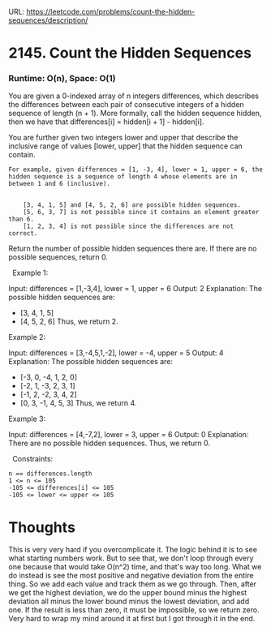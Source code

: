 URL: https://leetcode.com/problems/count-the-hidden-sequences/description/

# 2145. Count the Hidden Sequences

### Runtime: O(n), Space: O(1)

You are given a 0-indexed array of n integers differences, which describes the differences between each pair of consecutive integers of a hidden sequence of length (n + 1). More formally, call the hidden sequence hidden, then we have that differences[i] = hidden[i + 1] - hidden[i].

You are further given two integers lower and upper that describe the inclusive range of values [lower, upper] that the hidden sequence can contain.

	For example, given differences = [1, -3, 4], lower = 1, upper = 6, the hidden sequence is a sequence of length 4 whose elements are in between 1 and 6 (inclusive).

	
		[3, 4, 1, 5] and [4, 5, 2, 6] are possible hidden sequences.
		[5, 6, 3, 7] is not possible since it contains an element greater than 6.
		[1, 2, 3, 4] is not possible since the differences are not correct.
	
	

Return the number of possible hidden sequences there are. If there are no possible sequences, return 0.

 
Example 1:

Input: differences = [1,-3,4], lower = 1, upper = 6
Output: 2
Explanation: The possible hidden sequences are:
- [3, 4, 1, 5]
- [4, 5, 2, 6]
Thus, we return 2.

Example 2:

Input: differences = [3,-4,5,1,-2], lower = -4, upper = 5
Output: 4
Explanation: The possible hidden sequences are:
- [-3, 0, -4, 1, 2, 0]
- [-2, 1, -3, 2, 3, 1]
- [-1, 2, -2, 3, 4, 2]
- [0, 3, -1, 4, 5, 3]
Thus, we return 4.

Example 3:

Input: differences = [4,-7,2], lower = 3, upper = 6
Output: 0
Explanation: There are no possible hidden sequences. Thus, we return 0.

 
Constraints:

	n == differences.length
	1 <= n <= 105
	-105 <= differences[i] <= 105
	-105 <= lower <= upper <= 105

# Thoughts
This is very very hard if you overcomplicate it. The logic behind it is to see what starting numbers work. But to see that, we don't loop through every one because that would take O(n^2) time, and that's way too long. What we do instead 
is see the most positive and negative deviation from the entire thing. So we add each value and track them as we go through. Then, after we get the highest deviation, we do the upper bound minus the highest deviation all minus the lower 
bound minus the lowest deviation, and add one. If the result is less than zero, it must be impossible, so we return zero. Very hard to wrap my mind around it at first but I got through it in the end.
